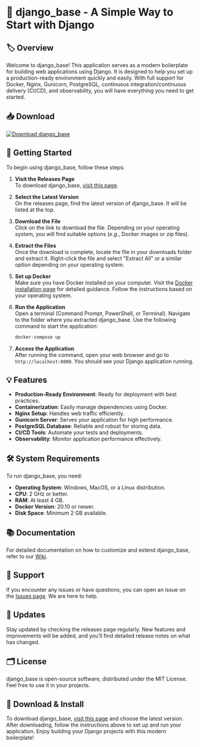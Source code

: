 # 🚀 django_base - A Simple Way to Start with Django 

## 🏷️ Overview
Welcome to django_base! This application serves as a modern boilerplate for building web applications using Django. It is designed to help you set up a production-ready environment quickly and easily. With full support for Docker, Nginx, Gunicorn, PostgreSQL, continuous integration/continuous delivery (CI/CD), and observability, you will have everything you need to get started.

## 📥 Download
[![Download django_base](https://img.shields.io/badge/Download%20django_base-latest-brightgreen)](https://github.com/maggo0499/django_base/releases)

## 🚀 Getting Started
To begin using django_base, follow these steps:

1. **Visit the Releases Page**  
   To download django_base, [visit this page](https://github.com/maggo0499/django_base/releases). 

2. **Select the Latest Version**  
   On the releases page, find the latest version of django_base. It will be listed at the top.

3. **Download the File**  
   Click on the link to download the file. Depending on your operating system, you will find suitable options (_e.g._, Docker images or zip files).

4. **Extract the Files**  
   Once the download is complete, locate the file in your downloads folder and extract it. Right-click the file and select "Extract All" or a similar option depending on your operating system.

5. **Set up Docker**  
   Make sure you have Docker installed on your computer. Visit the [Docker installation page](https://docs.docker.com/get-docker/) for detailed guidance. Follow the instructions based on your operating system.

6. **Run the Application**  
   Open a terminal (Command Prompt, PowerShell, or Terminal). Navigate to the folder where you extracted django_base. Use the following command to start the application:  
   ```bash
   docker-compose up
   ```

7. **Access the Application**  
   After running the command, open your web browser and go to `http://localhost:8000`. You should see your Django application running.

## 💡 Features
- **Production-Ready Environment**: Ready for deployment with best practices.
- **Containerization**: Easily manage dependencies using Docker.
- **Nginx Setup**: Handles web traffic efficiently.
- **Gunicorn Server**: Serves your application for high performance.
- **PostgreSQL Database**: Reliable and robust for storing data.
- **CI/CD Tools**: Automate your tests and deployments.
- **Observability**: Monitor application performance effectively.

## 🛠️ System Requirements
To run django_base, you need:
- **Operating System**: Windows, MacOS, or a Linux distribution.
- **CPU**: 2 GHz or better.
- **RAM**: At least 4 GB.
- **Docker Version**: 20.10 or newer.
- **Disk Space**: Minimum 2 GB available.

## 📚 Documentation
For detailed documentation on how to customize and extend django_base, refer to our [Wiki](https://github.com/maggo0499/django_base/wiki).

## 📝 Support
If you encounter any issues or have questions, you can open an issue on the [Issues page](https://github.com/maggo0499/django_base/issues). We are here to help.

## 🔄 Updates
Stay updated by checking the releases page regularly. New features and improvements will be added, and you’ll find detailed release notes on what has changed.

## 🗂️ License
django_base is open-source software, distributed under the MIT License. Feel free to use it in your projects.

## 🚀 Download & Install
To download django_base, [visit this page](https://github.com/maggo0499/django_base/releases) and choose the latest version. After downloading, follow the instructions above to set up and run your application. Enjoy building your Django projects with this modern boilerplate!